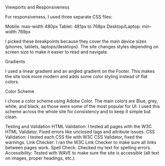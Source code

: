 Viewports and Responsiveness

For responsiveness, I used three separate CSS files:

Mobile: max-width 480px
Tablet: 481px to 768px
Desktop/Laptop: min-width 769px

I picked these breakpoints because they cover the main device sizes (phones, tablets, laptops/desktops). The site changes styles depending on screen size to make it easier to read and navigate.

Gradients

I used a linear gradient and an angled gradient on the Footer. This makes the site look more modern and adds some color styling instead of flat colors.

Color Scheme

I chose a color scheme using Adobe Color. The main colors are Blue, grey, white, and black, as those were some of the most popular for UI. I used this scheme across the whole site for consistency and to keep it simple but clean.

Testing and Validation
HTML Validation: I tested all pages with the W3C HTML Validator. Fixed errors like unclosed tags and attribute issues.
CSS Validation: I tested each CSS file with W3C CSS Validator, fixed the warnings.
Link Checker: I ran the W3C Link Checker to make sure all links between pages work.
Spell Check: Checked my text for spelling errors.
Accessibility: Tested with WAVE to make sure the site is accessible (alt text on images, proper headings, etc.).
